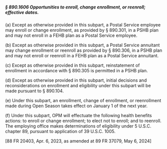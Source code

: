 ##### § 890.1606 Opportunities to enroll, change enrollment, or reenroll; effective dates. #####

(a) Except as otherwise provided in this subpart, a Postal Service employee may enroll or change enrollment, as provided by § 890.301, in a PSHB plan and may not enroll in a FEHB plan as a Postal Service employee.

(b) Except as otherwise provided in this subpart, a Postal Service annuitant may change enrollment or reenroll as provided by § 890.306, in a PSHB plan and may not enroll or reenroll in a FEHB plan as a Postal Service annuitant.

(c) Except as otherwise provided in this subpart, reinstatement of enrollment in accordance with § 890.305 is permitted in a PSHB plan.

(d) Except as otherwise provided in this subpart, initial decisions and reconsiderations on enrollment and eligibility under this subpart will be made pursuant to § 890.104.

(e) Under this subpart, an enrollment, change of enrollment, or reenrollment made during Open Season takes effect on January 1 of the next year.

(f) Under this subpart, OPM will effectuate the following health benefits actions: to enroll or change enrollment; to elect not to enroll; and to reenroll. The employing office makes determinations of eligibility under 5 U.S.C. chapter 89, pursuant to application of 39 U.S.C. 1005.

[88 FR 20403, Apr. 6, 2023, as amended at 89 FR 37079, May 6, 2024]